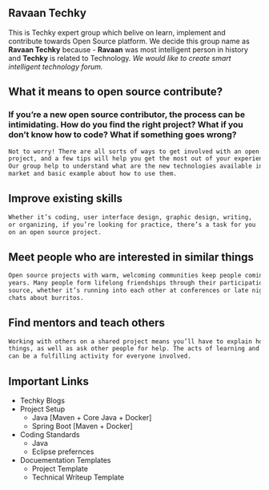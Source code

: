 ## Ravaan Techky

This is Techky expert group which belive on learn, implement and contribute towards Open Source platform. We decide this group name as **Ravaan Techky** because - **Ravaan** was most intelligent person in history and **Techky** is related to Technology. _We would like to create smart intelligent technology forum._

## What it means to open source contribute?

### If you’re a new open source contributor, the process can be intimidating. How do you find the right project? What if you don’t know how to code? What if something goes wrong?

```markdown
Not to worry! There are all sorts of ways to get involved with an open source 
project, and a few tips will help you get the most out of your experience. 
Our group help to understand what are the new technologies available in current 
market and basic example about how to use them.
```
## Improve existing skills
```markdown
Whether it’s coding, user interface design, graphic design, writing, 
or organizing, if you’re looking for practice, there’s a task for you 
on an open source project.
```

## Meet people who are interested in similar things
```markdown
Open source projects with warm, welcoming communities keep people coming back for 
years. Many people form lifelong friendships through their participation in open 
source, whether it’s running into each other at conferences or late night online 
chats about burritos.
```

## Find mentors and teach others
```markdown
Working with others on a shared project means you’ll have to explain how you do 
things, as well as ask other people for help. The acts of learning and teaching 
can be a fulfilling activity for everyone involved.
```

## Important Links
- Techky Blogs
- Project Setup
  - Java [Maven + Core Java + Docker]
  - Spring Boot [Maven + Docker]
- Coding Standards
  - Java
  - Eclipse prefernces
- Docuementation Templates
  - Project Template
  - Technical Writeup Template
 


